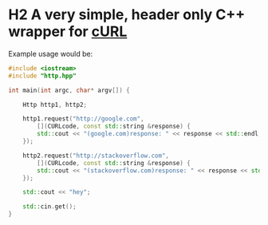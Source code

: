 # H2 A very simple, header only C++ wrapper for [cURL](https://curl.haxx.se/)

Example usage would be:
```cpp
#include <iostream>
#include "http.hpp"

int main(int argc, char* argv[]) {

	Http http1, http2;

	http1.request("http://google.com", 
		[](CURLcode, const std::string &response) {
		std::cout << "(google.com)response: " << response << std::endl;
	});

	http2.request("http://stackoverflow.com",
		[](CURLcode, const std::string &response) {
		std::cout << "(stackoverflow.com)response: " << response << std::endl;
	});

	std::cout << "hey";

	std::cin.get();
}
```